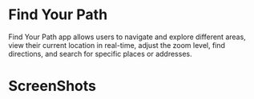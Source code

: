 # Find Your Path

Find Your Path app allows users to navigate and explore different areas, 
view their current location in real-time, adjust the zoom level, find directions, 
and search for specific places or addresses.

# ScreenShots

